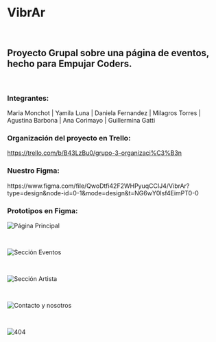 <h1>VibrAr</h1>
<br>
<h2>Proyecto Grupal sobre una página de eventos, hecho para Empujar Coders.</h2>
<br>
<h3>Integrantes:</h3>

Maria Monchot   |    Yamila Luna   |    Daniela Fernandez   |    Milagros Torres   |    Agustina Barbona   |    Ana Corimayo   |    Guillermina Gatti 
<br>

<h3>Organización del proyecto en Trello:</h3>

https://trello.com/b/B43LzBu0/grupo-3-organizaci%C3%B3n
<br>

<h3>Nuestro Figma:</h3>
https://www.figma.com/file/QwoDtfi42F2WHPyuqCCIJ4/VibrAr?type=design&node-id=0-1&mode=design&t=NG6wY0Isf4EimPT0-0
<br>

<h3>Prototipos en Figma:</h3>


![Página Principal](https://github.com/KateClysm/VibrAr/assets/109751647/91ab9692-bac2-48e8-843b-9970599d6679)

<br>

![Sección Eventos](https://github.com/KateClysm/VibrAr/assets/109751647/961ebcd5-57eb-4e03-b3e0-b07cad0c3798)


<br>

![Sección Artista](https://github.com/KateClysm/VibrAr/assets/109751647/2a290aaa-127c-4c90-8fa7-1e1f33ee2ad9)

<br>

![Contacto y nosotros](https://github.com/KateClysm/VibrAr/assets/109751647/8ff38d27-ad4e-456a-a279-c5ff997c2ea2)

<br>

![404](https://github.com/KateClysm/VibrAr/assets/109751647/be3e904b-1497-4da5-bdd6-23112e00a274)
